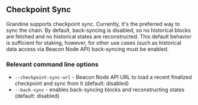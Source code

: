 ## Checkpoint Sync

Grandine supports checkpoint sync. Currently, it's the preferred way to sync the chain. By default, back-syncing is disabled, so no historical blocks are fetched and no historical states are reconstructed. This default behavior is sufficient for staking, however, for other use cases (such as historical data access via Beacon Node API) back-syncing must be enabled.

### Relevant command line options

* `--checkpoint-sync-url` - Beacon Node API URL to load a recent finalized checkpoint and sync from it (default: disabled)
* `--back-sync` - enables back-syncing blocks and reconstructing states (default: disabled)
